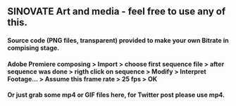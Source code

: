 ## SINOVATE Art and media - feel free to use any of this.
#### Source code (PNG files, transparent) provided to make your own Bitrate in compising stage.
#### Adobe Premiere composing > Import > choose first sequence file > after sequence was done > rigth click on sequence > Modify > Interpret Footage... > Assume this frame rate > 25 fps > OK 
#### Or just grab some mp4 or GIF files here, for Twitter post please use mp4.
